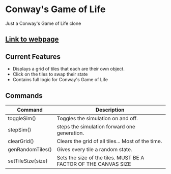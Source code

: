 # Conway's Game of Life

Just a Conway's Game of Life clone

## [Link to webpage](https://ecd555assassin.github.io/conways-game-of-life/)

## Current Features

* Displays a grid of tiles that each are their own object.
* Click on the tiles to swap their state
* Contains full logic for Conway's Game of Life

## Commands

| Command           | Description                                                     |
|-------------------|-----------------------------------------------------------------|
| toggleSim()       | Toggles the simulation on and off.                              |
| stepSim()         | steps the simulation forward one generation.                    |
| clearGrid()       | Clears the grid of all tiles... Most of the time.               |
| genRandomTiles()  | Gives every tile a random state.                                |
| setTileSize(size) | Sets the size of the tiles. MUST BE A FACTOR OF THE CANVAS SIZE |